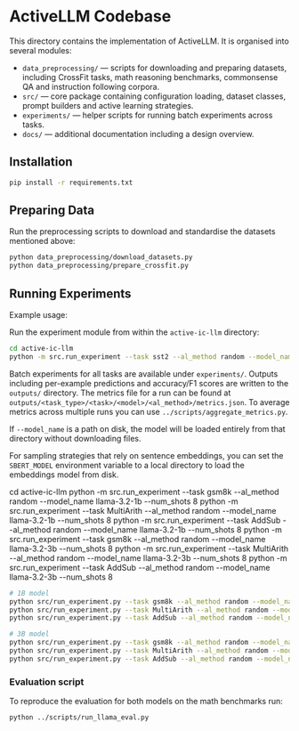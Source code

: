 # ActiveLLM Codebase

This directory contains the implementation of ActiveLLM. It is organised into several modules:

- `data_preprocessing/` — scripts for downloading and preparing datasets, including CrossFit tasks, math reasoning benchmarks, commonsense QA and instruction following corpora.
- `src/` — core package containing configuration loading, dataset classes, prompt builders and active learning strategies.
- `experiments/` — helper scripts for running batch experiments across tasks.
- `docs/` — additional documentation including a design overview.

## Installation

```bash
pip install -r requirements.txt
```

## Preparing Data

Run the preprocessing scripts to download and standardise the datasets mentioned above:

```bash
python data_preprocessing/download_datasets.py
python data_preprocessing/prepare_crossfit.py
```

## Running Experiments

Example usage:

Run the experiment module from within the `active-ic-llm` directory:

```bash
cd active-ic-llm
python -m src.run_experiment --task sst2 --al_method random --model_name bert-base-uncased --num_shots 8
```

Batch experiments for all tasks are available under `experiments/`.
Outputs including per-example predictions and accuracy/F1 scores are written to the `outputs/` directory. The metrics file for a run can be found at `outputs/<task_type>/<task>/<model>/<al_method>/metrics.json`.
To average metrics across multiple runs you can use `../scripts/aggregate_metrics.py`.

If `--model_name` is a path on disk, the model will be loaded entirely from that
directory without downloading files.

For sampling strategies that rely on sentence embeddings, you can set the
`SBERT_MODEL` environment variable to a local directory to load the embeddings
model from disk.


cd active-ic-llm
python -m src.run_experiment --task gsm8k --al_method random --model_name llama-3.2-1b --num_shots 8
python -m src.run_experiment --task MultiArith --al_method random --model_name llama-3.2-1b --num_shots 8
python -m src.run_experiment --task AddSub --al_method random --model_name llama-3.2-1b --num_shots 8
python -m src.run_experiment --task gsm8k --al_method random --model_name llama-3.2-3b --num_shots 8
python -m src.run_experiment --task MultiArith --al_method random --model_name llama-3.2-3b --num_shots 8
python -m src.run_experiment --task AddSub --al_method random --model_name llama-3.2-3b --num_shots 8

```bash
# 1B model
python src/run_experiment.py --task gsm8k --al_method random --model_name llama-3.2-1b --num_shots 8
python src/run_experiment.py --task MultiArith --al_method random --model_name llama-3.2-1b --num_shots 8
python src/run_experiment.py --task AddSub --al_method random --model_name llama-3.2-1b --num_shots 8

# 3B model
python src/run_experiment.py --task gsm8k --al_method random --model_name llama-3.2-3b --num_shots 8
python src/run_experiment.py --task MultiArith --al_method random --model_name llama-3.2-3b --num_shots 8
python src/run_experiment.py --task AddSub --al_method random --model_name llama-3.2-3b --num_shots 8
```


### Evaluation script

To reproduce the evaluation for both models on the math benchmarks run:

```bash
python ../scripts/run_llama_eval.py
```

